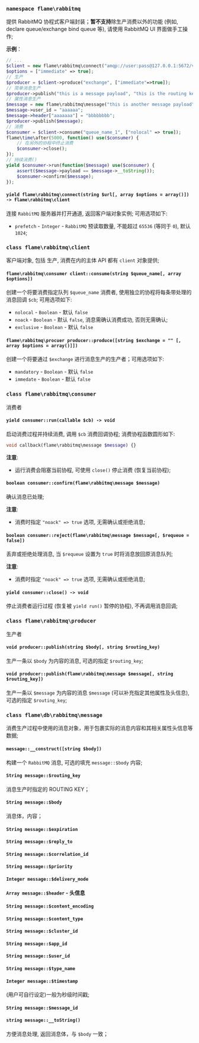### `namespace flame\rabbitmq`
提供 RabbitMQ 协程式客户端封装；**暂不支持**除生产消费以外的功能 (例如, declare queue/exchange bind queue 等), 请使用 RabbitMQ UI 界面做手工操作;

**示例**：
``` PHP
// ...
$client = new flame\rabbitmq\connect("amqp://user:pass@127.0.0.1:5672/vhost");
$options = ["immediate" => true];
// 生产
$producer = $client->produce("exchange", ["immediate"=>true]);
// 简单消息生产
$producer->publish("this is a message payload", "this is the routing key");
// 属性消息生产
$message = new flame\rabbitmq\message("this is another message payload", "this is the routing key");
$message->user_id = "aaaaaa";
$message->header["aaaaaaa"] = "bbbbbbbb";
$producer->publish($message);
// 消费
$consumer = $client->consume("queue_name_1", ["nolocal" => true]);
flame\time\after(5000, function() use($consumer) {
	// 在另外的协程中终止消费
	$consumer->close();
});
// 持续消费()
yield $consumer->run(function($message) use($consumer) {
	assert($message->payload == $message->__toString());
	$consumer->confirm($message);
});
```

#### `yield flame\rabbitmq\connect(string $url[, array $options = array()]) -> flame\rabbitmq\client`
连接 `RabbitMQ` 服务器并打开通道, 返回客户端对象实例; 可用选项如下:
* `prefetch` - `Integer` - `RabbitMQ` 预读取数量, 不能超过 `65536` (等同于 `0`), 默认 `1024`;

### `class flame\rabbitmq\client`
客户端对象, 包括 生产, 消费在内的主体 API 都有 `client` 对象提供;

#### `flame\rabbitmq\consumer client::consume(string $queue_name[, array $options])`
创建一个将要消费指定队列 `$queue_name` 消费者, 使用独立的协程将每条带处理的消息回调 `$cb`; 可用选项如下:
* `nolocal` - `Boolean` - 默认 `false`
* `noack` - `Boolean` - 默认 `false`, 消息需确认消费成功, 否则无需确认;
* `exclusive` - `Boolean` - 默认 `false`

#### `flame\rabbitmq\procuer producer::produce([string $exchange = "" [, array $options = array()]])`
创建一个将要通过 `$exchange` 进行消息生产的生产者；可用选项如下:
* `mandatory` - `Boolean` - 默认 `false`
* `immedate` - `Boolean` - 默认 `false`

### `class flame\rabbitmq\consumer`
消费者

#### `yield consumer::run(callable $cb) -> void`
启动消费过程并持续消费, 调用 `$cb` 消费回调协程; 消费协程函数圆形如下:
``` PHP
void callback(flame\rabbitmq\message $message) {}
```

**注意**:
* 运行消费会阻塞当前协程, 可使用 `close()` 停止消费 (恢复当前协程);

#### `boolean consumer::confirm(flame\rabbitmq\message $message)`
确认消息已处理;

**注意**:
* 消费时指定 `"noack" => true` 选项, 无需确认或拒绝消息;

#### `boolean consumer::reject(flame\rabbitmq\message $message[, $requeue = false])`
丢弃或拒绝处理消息, 当 `$requeue` 设置为 `true` 时将消息放回原消息队列;

**注意**:
* 消费时指定 `"noack" => true` 选项, 无需确认或拒绝消息;

#### `yield consumer::close() -> void`
停止消费者运行过程 (恢复被 `yield run()` 暂停的协程), 不再调用消息回调;


### `class flame\rabbitmq\producer`
生产者

#### `void producer::publish(string $body[, string $routing_key)`
生产一条以 `$body` 为内容的消息, 可选的指定 `$routing_key`;

#### `void producer::publish(flame\rabbitmq\message $message[, string $routing_key])`
生产一条以 `$message` 为内容的消息 `$message` (可以补充指定其他属性及头信息), 可选的指定 `$routing_key`;

### `class flame\db\rabbitmq\message`
消费生产过程中使用的消息对象，用于包裹实际的消息内容和其相关属性头信息等数据;

#### `message::__construct([string $body])`
构建一个 `RabbitMQ` 消息, 可选的填充 `message::$body` 内容;

#### `String message::$routing_key`
消息生产时指定的 ROUTING KEY；

#### `String message::$body`
消息体，内容；

#### `String message::$expiration`
#### `String message::$reply_to`
#### `String message::$correlation_id`
#### `String message::$priority`
#### `Integer message::$delivery_mode`
#### `Array message::$header` - 头信息
#### `String message::$content_encoding`
#### `String message::$content_type`
#### `String message::$cluster_id`
#### `String message::$app_id`
#### `String message::$user_id`
#### `String message::$type_name`
#### `Integer message::$timestamp`
(用户可自行设定)一般为秒级时间戳;

#### `String message::$message_id`

#### `string message::__toString()`
方便消息处理, 返回消息体，与 `$body` 一致；

